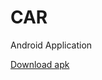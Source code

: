 # CAR
Android Application

[Download apk](https://drive.google.com/open?id=1ELZ65SSu5A0821J2dzH_tJCM-BBV4Afk)
